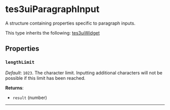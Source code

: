 # tes3uiParagraphInput

A structure containing properties specific to paragraph inputs.

This type inherits the following: [tes3uiWidget](../../types/tes3uiWidget)
## Properties

### `lengthLimit`

*Default*: `1023`. The character limit. Inputting additional characters will not be possible if this limit has been reached.

**Returns**:

* `result` (number)

***

